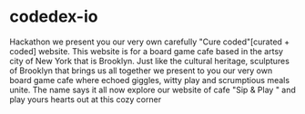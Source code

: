 # codedex-io
Hackathon
we present you our very own carefully "Cure coded"[curated + coded] website. This website is for a board game cafe based in the artsy city of New York   that is Brooklyn. Just like the cultural heritage, sculptures of Brooklyn that brings us all together we present to you our very own board game cafe where echoed giggles, witty play and scrumptious meals unite. The name says it all now explore our website of cafe "Sip & Play " and play yours hearts out at this cozy corner
